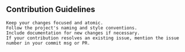 ## Contribution Guidelines

    Keep your changes focused and atomic.
    Follow the project's naming and style conventions.
    Include documentation for new changes if necessary.
    If your contribution resolves an existing issue, mention the issue number in your commit msg or PR.
